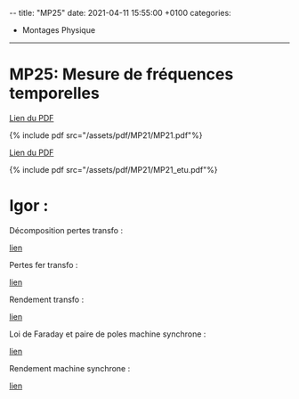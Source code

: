 --
title: "MP25"
date:   2021-04-11 15:55:00 +0100
categories:
  - Montages Physique

  
---

# MP25: Mesure de fréquences temporelles

[Lien du PDF](/assets/pdf/MP21/MP21.pdf)

{% include pdf src="/assets/pdf/MP21/MP21.pdf"%}

[Lien du PDF](/assets/pdf/MP21/MP21_etu.pdf)

{% include pdf src="/assets/pdf/MP21/MP21_etu.pdf"%}

# Igor :

Décomposition pertes transfo : 

<a href="/assets/pdf/MP21/092.2_TransformateurDecompositionPertes.pxp" download>lien</a>

Pertes fer transfo :

<a href="/assets/pdf/MP21/092.2_TransformateurPertesFer.pxp" download>lien</a>

Rendement transfo : 

<a href="/assets/pdf/MP21/092.2_TransformateurRendementPertesGlobales.pxp" download>lien</a>

Loi de Faraday et paire de poles machine synchrone :

<a href="/assets/pdf/MP21/093.1_GeneratriceSynchroneCaracterisationetFaraday.pxp" download>lien</a>

Rendement machine synchrone :

<a href="/assets/pdf/MP21/093.2_GeneratriceSynchroneRendement.pxp" download>lien</a>


